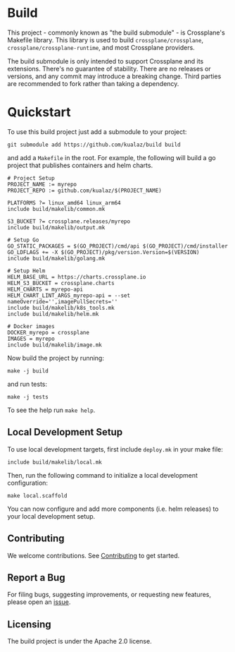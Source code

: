 # Build

This project - commonly known as "the build submodule" -  is Crossplane's
Makefile library. This library is used to build `crossplane/crossplane`,
`crossplane/crossplane-runtime`, and most Crossplane providers.

The build submodule is only intended to support Crossplane and its extensions.
There's no guarantee of stability. There are no releases or versions, and any
commit may introduce a breaking change. Third parties are recommended to fork
rather than taking a dependency.

# Quickstart

To use this build project just add a submodule to your project:

```
git submodule add https://github.com/kualaz/build build
```

and add a `Makefile` in the root. For example, the following will build a go
project that publishes containers and helm charts.

```
# Project Setup
PROJECT_NAME := myrepo
PROJECT_REPO := github.com/kualaz/$(PROJECT_NAME)

PLATFORMS ?= linux_amd64 linux_arm64
include build/makelib/common.mk

S3_BUCKET ?= crossplane.releases/myrepo
include build/makelib/output.mk

# Setup Go
GO_STATIC_PACKAGES = $(GO_PROJECT)/cmd/api $(GO_PROJECT)/cmd/installer
GO_LDFLAGS += -X $(GO_PROJECT)/pkg/version.Version=$(VERSION)
include build/makelib/golang.mk

# Setup Helm
HELM_BASE_URL = https://charts.crossplane.io
HELM_S3_BUCKET = crossplane.charts
HELM_CHARTS = myrepo-api
HELM_CHART_LINT_ARGS_myrepo-api = --set nameOverride='',imagePullSecrets=''
include build/makelib/k8s_tools.mk
include build/makelib/helm.mk

# Docker images
DOCKER_myrepo = crossplane
IMAGES = myrepo
include build/makelib/image.mk
```

Now build the project by running:

```
make -j build
```

and run tests:

```
make -j tests
```

To see the help run `make help`.

## Local Development Setup

To use local development targets, first include `deploy.mk` in your make file:

```
include build/makelib/local.mk
```

Then, run the following command to initialize a local development configuration:

```
make local.scaffold
```

You can now configure and add more components (i.e. helm releases) to your local
development setup.

## Contributing

We welcome contributions. See [Contributing](CONTRIBUTING.md) to get started.

## Report a Bug

For filing bugs, suggesting improvements, or requesting new features, please
open an [issue](https://github.com/crossplane/build/issues).

## Licensing

The build project is under the Apache 2.0 license.

